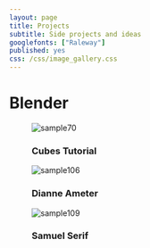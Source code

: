 ```yaml
---
layout: page
title: Projects
subtitle: Side projects and ideas
googlefonts: ["Raleway"]
published: yes
css: /css/image_gallery.css
---
```


# Blender

<figure class="snip1585">
  <img src="/img/cube_34401440.png" alt="sample70" />
  <figcaption>
    <h3>Cubes <span>Tutorial</span></h3>
  </figcaption>
  <a href="#"></a>
</figure>

<figure class="snip1585 hover"><img src="https://s3-us-west-2.amazonaws.com/s.cdpn.io/331810/sample106.jpg" alt="sample106" />
  <figcaption>
    <h3>Dianne <span>Ameter</span></h3>
  </figcaption>
  <a href="#"></a>
</figure>

<figure class="snip1585"><img src="https://s3-us-west-2.amazonaws.com/s.cdpn.io/331810/sample109.jpg" alt="sample109" />
  <figcaption>
    <h3>Samuel <span>Serif</span></h3>
  </figcaption>
  <a href="#"></a>
</figure>
